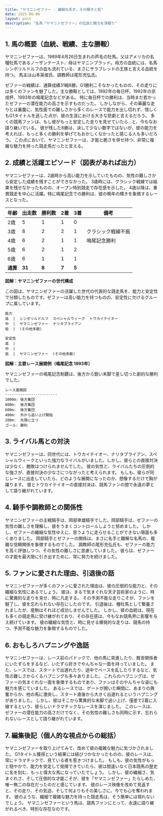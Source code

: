 ```yaml
---
title: "ヤマニンゼファー - 繊細な天才、その輝きと影"
date: 2025-06-06
layout: post
description: "名馬『ヤマニンゼファー』の伝説と魅力を深堀り"
---
```


## 1. 馬の概要（血統、戦績、主な勝鞍）

ヤマニンゼファーは、1989年4月26日生まれの芦毛の牡馬。父はアメリカの名種牡馬であるノーザンテースト、母はヤマニンブラッド。母方の血統には、名馬シンボリルドルフの血も流れている、まさにサラブレッドの王族と言える血統を持つ。  馬主は山本英俊氏、調教師は尾形充弘氏。

ゼファーの戦績は、通算成績31戦8勝。G1勝利こそなかったものの、その走りには多くのファンを魅了した。主な勝鞍としては、1992年の毎日杯、1992年の京成杯、1993年の鳴尾記念などがある。  特に毎日杯での勝利は、当時まだ若かったゼファーの潜在能力の高さを示すものだった。  しかしながら、その華麗な走りとは裏腹に、気性面での難しさから多くのレースで能力を出し切れず、惜しくもG1タイトルを逃した点が、彼の生涯における大きな悲劇と言えるだろう。  多くの競馬ファンは、もし彼がもっと安定した走りを見せていたら…と、今もなお語り継いでいる。  彼が残した8勝は、決して少ない数字ではないが、彼の能力を考えれば、もっと多くの勝利を挙げてもおかしくなかったと感じる人も多いだろう。  この点において、ヤマニンゼファーは、才能と脆さを併せ持つ、非常に複雑な魅力を持った競走馬だったと言える。


## 2. 成績と活躍エピソード（図表があれば出力）

ヤマニンゼファーは、2歳時から高い能力を示していたものの、気性の難しさから安定した成績を残すことができなかった。  3歳時には、クラシック戦線では結果を残せなかったものの、オープン特別競走で存在感を示した。  4歳以降は、重賞競走を中心に活躍。特に鳴尾記念での勝利は、彼の晩年の輝きを象徴するレースとなった。

| 年齢 | 出走数 | 勝利数 | 2着 | 3着 | 備考 |
|---|---|---|---|---|---|
| 2歳 | 5 | 1 | 1 | 0 |  |
| 3歳 | 8 | 2 | 2 | 1 | クラシック戦線不振 |
| 4歳 | 6 | 2 | 1 | 1 | 鳴尾記念勝利 |
| 5歳 | 6 | 2 | 1 | 2 |  |
| 6歳 | 6 | 1 | 1 | 1 |  |
| **通算** | **31** | **8** | **7** | **5** |  |


**図解：ヤマニンゼファーの世代構成**

この図は、ヤマニンゼファーの活躍した世代の代表的な競走馬を、能力と安定性で分類したものです。ゼファーは高い能力を持つものの、安定性に欠けるグループに属しています。

```
能力
高  |  シンボリルドルフ  スペシャルウィーク  トウカイテイオー
中  |  ヤマニンゼファー  ナリタブライアン
低  |  (その他多数)

安定性
高  |       
中  |       
低  |  ヤマニンゼファー  (その他多数)
```

**図解：主要レース展開例（鳴尾記念 1993年）**

ヤマニンゼファーの鳴尾記念制覇は、後方から鋭い末脚で差し切った劇的な勝利でした。

```
レース展開図
------------------------
1000m: 後方集団
800m:  後方集団
600m:  後方集団
400m:  外から追い上げ開始
200m:  先頭に立つ
ゴール: 勝利
```

## 3. ライバル馬との対決

ヤマニンゼファーは、同世代には、トウカイテイオー、ナリタブライアン、スペシャルウィークといった強力なライバルがいました。しかし、彼らとの直接対決は少なく、勝敗はつけられませんでした。  彼の気性と、ライバルたちの圧倒的な強さが、直接対決の少なさにつながったと考えられます。  もしも、彼らが同じレースに出走していたら、どのような展開になったのか、想像するだけで胸が躍ります。  彼とトウカイテイオーの直接対決は、競馬ファンの間で永遠の夢として語り継がれています。


## 4. 騎手や調教師との関係性

ヤマニンゼファーの主戦騎手は、岡部幸雄騎手でした。岡部騎手は、ゼファーの気性の難しさを理解し、彼をうまくコントロールしようと努めました。  しかし、ゼファーの繊細な気性ゆえに、思うように走らせることができない場面も多くありました。  岡部騎手とゼファーの関係は、まさに名手と難解な名馬の、複雑な信頼関係を象徴するものでした。  調教師の尾形充弘氏も、ゼファーの能力を高く評価しつつ、その気性の難しさに苦慮していました。  彼らは、ゼファーの才能を最大限に引き出すために、常に努力を続けました。


## 5. ファンに愛された理由、引退後の話

ヤマニンゼファーが多くのファンに愛された理由は、彼の圧倒的な能力と、その繊細な気性にあるでしょう。  彼は、まるで気まぐれな天才芸術家のように、時に驚異的な走りを見せ、時に凡走する。  その予測不能な走りこそが、ファンを魅了し、彼を忘れられない存在にしたのです。  引退後は、種牡馬として繋養されましたが、産駒はそれほど成功しませんでした。  しかし、彼の血統は、現在も多くの競走馬に受け継がれており、その存在感は、今もなお競馬界に影響を与え続けています。  彼の繊細な気性と、時に見せる爆発的な走りは、競馬の持つ、予測不能な魅力を象徴するものでした。


## 6. おもしろハプニングや逸話

ヤマニンゼファーは、レース前のパドックで、他の馬に突進したり、厩舎関係者にいたずらをするなど、いたずら好きでやんちゃな一面を持っていました。  また、レースでは、スタートで出遅れたり、途中でペースを乱したりするなど、気性の難しさからくるハプニングも多々ありました。  これらのハプニングは、ゼファーの気まぐれな一面を象徴するものであり、ファンはそのやんちゃな姿にも魅力を感じていました。  あるレースでは、ゲートが開いた瞬間に、あまりの興奮からか、他の馬に激突し、スタート直後から大きく出遅れるというハプニングがありました。  しかし、彼はそこから驚異的な末脚で追い上げ、僅差で2着に入線するという、彼らしいドラマチックなレースを演じました。  このレースは、ゼファーの潜在能力の高さだけでなく、その気性の難しさも同時に示す、忘れられないレースとして語り継がれています。


## 7. 編集後記（個人的な視点からの総括）

ヤマニンゼファーを取り上げてみて、改めて彼の複雑な魅力に気づかされました。  G1タイトル獲得という結果には結びつかなかったものの、彼のレースは、常にドラマチックで、見ている者を惹きつけました。  もしも、彼の気性がもっと穏やかで、能力を安定して発揮できていたら、彼は間違いなく日本競馬の歴史に名を刻む、もっと偉大な馬になっていたでしょう。  しかし、彼の繊細さ、気まぐれさ、そして圧倒的な才能こそが、彼を「ヤマニンゼファー」たらしめた、唯一無二の存在だったのだと感じています。  彼のレース映像を改めて見返すと、その走り、その気迫、そして何よりもその美しさに、今でも心を奪われます。  彼のような、繊細で複雑な魅力を持った競走馬は、そう簡単には現れないでしょう。  ヤマニンゼファーという馬は、競馬ファンにとって、永遠に語り継がれるべき、特別な存在なのです。

